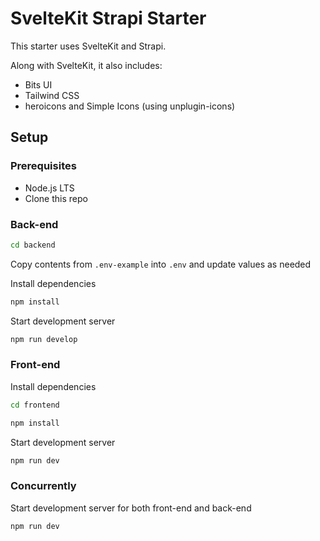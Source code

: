 # SvelteKit Strapi Starter

This starter uses SvelteKit and Strapi.

Along with SvelteKit, it also includes:

- Bits UI
- Tailwind CSS
- heroicons and Simple Icons (using unplugin-icons)

## Setup

### Prerequisites

- Node.js LTS
- Clone this repo

### Back-end

```bash
cd backend
```

Copy contents from `.env-example` into `.env` and update values as needed

Install dependencies

```bash
npm install
```

Start development server

```bash
npm run develop
```

### Front-end

Install dependencies

```bash
cd frontend
```

```bash
npm install
```

Start development server

```bash
npm run dev
```

### Concurrently

Start development server for both front-end and back-end

```bash
npm run dev
```
